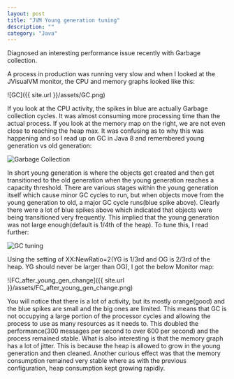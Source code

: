 ```yaml
---
layout: post
title: "JVM Young generation tuning"
description: ""
category: "Java"
---
```

Diagnosed an interesting performance issue recently with Garbage collection. 

A process in production was running very slow and when I looked at the JVisualVM monitor, the CPU and memory graphs looked like this:

![GC]({{ site.url }}/assets/GC.png)

If you look at the CPU activity, the spikes in blue are actually Garbage collection cycles. It was almost consuming more processing time than the actual process. If you look at the memory map on the right, we are not even close to reaching the heap max. It was confusing as to why this was happening and so I read up on GC in Java 8 and remembered young generation vs old generation:

![Garbage Collection](https://codeahoy.com/2017/08/06/basics-of-java-garbage-collection/)

In short young generation is where the objects get created and then get transitioned to the old generation when the young generation reaches a capacity threshold. There are various stages within the young generation itself which cause minor GC cycles to run, but when objects move from the young generation to old, a major GC cycle runs(blue spike above). Clearly there were a lot of blue spikes above which indicated that objects were being transitioned very frequently. This implied that the young generation was not large enough(default is 1/4th of the heap). To tune this, I read further:

![GC tuning](https://www.cubrid.org/blog/how-to-tune-java-garbage-collection/)

Using the setting of XX:NewRatio=2(YG is 1/3rd and OG is 2/3rd of the heap. YG should never be larger than OG), I got the below Monitor map:

![FC_after_young_gen_change]({{ site.url }}/assets/FC_after_young_gen_change.png)

You will notice that there is a lot of activity, but its mostly orange(good) and the blue spikes are small and the big ones are limited. This means that GC is not occupying a large portion of the processor cycles and allowing the process to use as many resources as it needs to. This doubled the performance(300 messages per second to over 600 per second) and the process remained stable. What is also interesting is that the memory graph has a lot of jitter. This is because the heap is allowed to grow in the young generation and then cleaned. Another curious effect was that the memory consumption remained very stable where as with the previous configuration, heap consumption kept growing rapidly. 